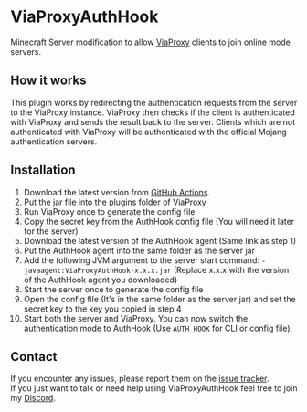 # ViaProxyAuthHook
Minecraft Server modification to allow [ViaProxy](https://github.com/RaphiMC/ViaProxy) clients to join online mode servers.

## How it works
This plugin works by redirecting the authentication requests from the server to the ViaProxy instance.
ViaProxy then checks if the client is authenticated with ViaProxy and sends the result back to the server.
Clients which are not authenticated with ViaProxy will be authenticated with the official Mojang authentication servers.

## Installation
1. Download the latest version from [GitHub Actions](https://github.com/ViaVersionAddons/ViaProxyAuthHook/actions).
2. Put the jar file into the plugins folder of ViaProxy
3. Run ViaProxy once to generate the config file
4. Copy the secret key from the AuthHook config file (You will need it later for the server)
5. Download the latest version of the AuthHook agent (Same link as step 1)
6. Put the AuthHook agent into the same folder as the server jar
7. Add the following JVM argument to the server start command: `-javaagent:ViaProxyAuthHook-x.x.x.jar` (Replace x.x.x with the version of the AuthHook agent you downloaded)
8. Start the server once to generate the config file
9. Open the config file (It's in the same folder as the server jar) and set the secret key to the key you copied in step 4
10. Start both the server and ViaProxy. You can now switch the authentication mode to AuthHook (Use `AUTH_HOOK` for CLI or config file).

## Contact
If you encounter any issues, please report them on the
[issue tracker](https://github.com/ViaVersionAddons/ViaProxyAuthHook/issues).  
If you just want to talk or need help using ViaProxyAuthHook feel free to join my
[Discord](https://discord.gg/dCzT9XHEWu).
